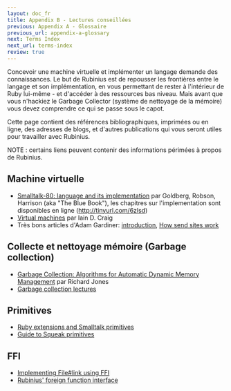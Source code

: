 ```yaml
---
layout: doc_fr
title: Appendix B - Lectures conseillées
previous: Appendix A - Glossaire
previous_url: appendix-a-glossary
next: Terms Index
next_url: terms-index
review: true
---
```


Concevoir une machine virtuelle et implémenter un langage demande des connaissances. 
Le but de Rubinius est de repousser les frontières entre le langage et son implémentation,
en vous permettant de rester à l'intérieur de Ruby lui-même - 
et d'accéder à des ressources bas niveau. Mais avant que vous n'hackiez le 
Garbage Collector (système de nettoyage de la mémoire) vous devez comprendre
ce qui se passe sous le capot.

Cette page contient des références bibliographiques, imprimées ou en ligne, 
des adresses de blogs, et d'autres publications qui vous seront utiles 
pour travailler avec Rubinius.

NOTE : certains liens peuvent contenir des informations périmées à propos de Rubinius.

## Machine virtuelle

  * [Smalltalk-80: language and its implementation](http://tinyurl.com/3a2pdq)
    par Goldberg, Robson, Harrison (aka "The Blue Book"), les chapitres 
    sur l'implementation sont disponibles en ligne (http://tinyurl.com/6zlsd)
  * [Virtual machines](http://tinyurl.com/3ydkqg) par Iain D. Craig
  * Très bons articles d'Adam Gardiner: [introduction](http://tinyurl.com/35y2jh),
    [How send sites work](http://tinyurl.com/34c6e8)


## Collecte et nettoyage mémoire (Garbage collection)

  * [Garbage Collection: Algorithms for Automatic Dynamic Memory
    Management](http://tinyurl.com/3dygmo) par Richard Jones
  * [Garbage collection lectures](http://tinyurl.com/2mhek4)


## Primitives

  * [Ruby extensions and Smalltalk
    primitives](http://talklikeaduck.denhaven2.com/articles/2007/06/04/ruby-extensions-vs-smalltalk-primitives)
  * [Guide to Squeak
    primitives](http://www.fit.vutbr.cz/study/courses/OMP/public/software/sqcdrom2/Tutorials/SqOnlineBook_(SOB)/englisch/sqk/sqk00083.htm)


## FFI

  * [Implementing File#link using
    FFI](http://redartisan.com/2007/10/11/rubinius-coding)
  * [Rubinius' foreign function
    interface](http://blog.segment7.net/articles/2008/01/15/rubinius-foreign-function-interface)
